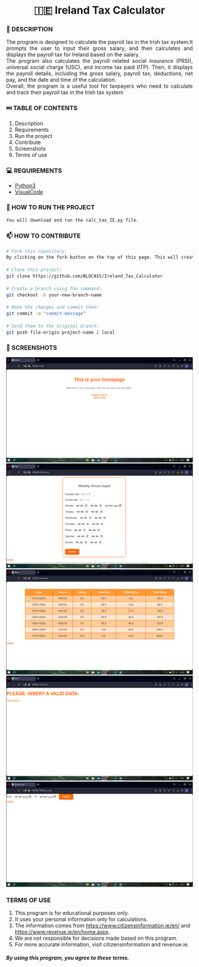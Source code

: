 <h1 align="center">🇮🇪 Ireland Tax Calculator</h1>

### 📝 DESCRIPTION

<p align="justify">The program is designed to calculate the payroll tax in the Irish tax system.It prompts the user to input their gross salary, and then calculates and displays the payroll tax for Ireland based on the salary.<br>The program also calculates the payroll related social insurance (PRSI), universal social charge (USC), and income tax paid (ITP). Then, it displays the payroll details, including the gross salary, payroll tax, deductions, net pay, and the date and time of the calculation.
<br>Overall, the program is a useful tool for taxpayers who need to calculate and track their payroll tax in the Irish tax system</p>


### ⏭️ TABLE OF CONTENTS
1. Description
2. Requirements
3. Run the project
4. Contribute
5. Screenshots
6. Terms of use

### 💻 REQUIREMENTS
- [Python3](https://docs.python.org/3/)
- [VisualCode](https://code.visualstudio.com/docs)


### 🚀 HOW TO RUN THE PROJECT
```bash
You will download and run the calc_tax_IE.py file.
```


### 📫 HOW TO CONTRIBUTE
```bash 
# Fork this repository:
By clicking on the fork button on the top of this page. This will create a copy of this repository in your account.

# Clone this project:
git clone https://github.com/BLUCASS/Ireland_Tax_Calculator

# Create a branch using the command:
git checkout -b your-new-branch-name

# Make the changes and commit them:
git commit -m "commit-message"

# Send them to the original branch:
git push file-origin project-name / local
```

### 📸 SCREENSHOTS
<img alt="homepage" src="/images/home.png"><br>
<img alt="insert form" src="/images/insert.png"><br>
<img alt="view table" src="/images/view.png"><br>
<img alt="error if date was inserted wrongly" src="/images/view_error.png">
<img alt="selecting date" src="/images/view_search.png">


### TERMS OF USE

1. This program is for educational purposes only.
2. It uses your personal information only for calculations.
3. The information comes from https://www.citizensinformation.ie/en/ and https://www.revenue.ie/en/home.aspx.
4. We are not responsible for decisions made based on this program.
5. For more accurate information, visit citizensinformation and revenue.ie.
##### By using this program, you agree to these terms.
